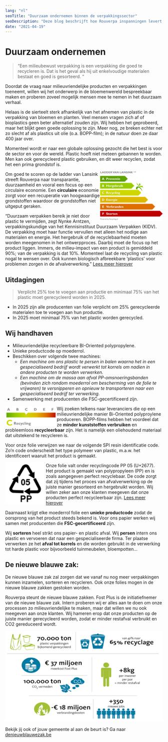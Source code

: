```yaml
---
lang: "nl"
seoTitle: "Duurzaam ondernemen binnen de verpakkingssector"
seoDescription: "Deze blog beschrijft hoe Rouverpa inspanningen levert voor het milieu. Het beschrijft wat een milieubewuste verpakking is, voor welke uitdagingen we staan en wat Rouverpa uitvoert. Een circulaire economie in de verpakkingssector zal de toekomst zijn, meer en meer herbruiken."
date: "2021-04-19"
---
```


# Duurzaam ondernemen

> “Een milieubewust verpakking is een verpakking die goed te recycleren is. Dat is het geval als hij uit enkelvoudige materialen bestaat en goed is gesorteerd. “

Doordat de vraag naar milieuvriendelijke producten en verpakkingen toeneemt, willen wij het onderwerp in de bloemenwereld bespreekbaar maken en proberen zoveel mogelijk mensen mee te nemen in het duurzaam verhaal.

Helaas is de sierteelt sterk afhankelijk van het afnemen van plastic in de verpakking van bloemen en planten. Veel mensen vragen zich af of bioplastics geen beter alternatief zouden zijn. Wij hebben het geprobeerd, maar het blijkt geen goede oplossing te zijn. Meer nog, ze breken echter net zo slecht af als plastics uit olie (o.a. BOPP-film); in de natuur doen ze daar 400 jaar over.

Momenteel wordt er naar een globale oplossing gezocht die het best is voor de sector en voor de wereld. Plastic hoeft niet meteen gebannen te worden. Men kan ook gerecycleerd plastic gebruiken, en dit weer recyclen, zodat het een prima grondstof is.

<img align="right" src="image1.jpg" />

Om goed te scoren op de ladder van Lansink streeft Rouverpa naar transparantie, duurzaamheid en vooral een focus op een circulaire economie. Een **circulaire** economie zorgt voor een recuperatie van hoogwaardige grondstoffen waardoor de grondstoffen niet uitgeput geraken.

“Duurzaam verpakken bereik je niet door plastic te vermijden, zegt Nynke Arntzen, verpakkingskundige van het Kennisinstituut Duurzaam Verpakken (KIDV). De verpakking moet haar functie vervullen met alleen het nodige aan materialen en energie. Het hergebruik of de recyclebaarheid moeten worden meegenomen in het ontwerpproces. Daarbij moet de focus op het product liggen. Immers, de milieu-impact van een product is gemiddeld 90%; van de verpakking is dat 10%. Momenteel laat de recycling van plastic nogal te wensen over. Ook kunnen biologisch afbreekbare ‘plastics’ voor problemen zorgen in de afvalverwerking.”
[Lees meer hierover](https://www.plasticsoupfoundation.org/wp-content/uploads/2018/09/september-2018.-Bloemisterij.-Verpakken-kan-een-STUK-duurzamer.pdf)

## Uitdagingen

> Verplicht 25% toe te voegen aan productie en minimaal 75% van het plastic moet gerecycleerd worden in 2025.

- In 2025 zijn alle producenten van folie verplicht om 25% gerecycleerde materialen toe te voegen aan hun productie.
- In 2025 moet minimaal 75% van het plastic worden gerecycled.

## Wij handhaven

- Milieuvriendelijke recycleerbare BI-Oriented polypropylene.
- Unieke productcode op moederrol.
- Beschikken over volgende twee machines:
  - _Een machine om ons plastic te persen in balen waarna het in een gespecialiseerd bedrijf wordt verwerkt tot korrels om nadien in andere producten te worden verwerken._
  - _Een machine om de massa aan afval PP-omsnoeringsbanden (bevinden zich rondom moederrol om bescherming van de folie te vrijwaren) te versnipperen en opnieuw te transporteren naar een gespecialiseerd bedrijf ter verwerking._
- Samenwerking met producenten die FSC-gecertificeerd zijn.

<img align="left" src="image2.jpg" />

Wij zoeken telkens naar leveranciers die op een milieuvriendelijke manier Bi-Oriented polyproylene produceren. BOPP-films hebben het voordeel dat ze **minder kunststoffen verbruiken** en probleemloos **recycleerbaar** zijn. Het is namelijk een oliehoudend materiaal dat uitstekend te recycleren is.

Voor onze folie verwijzen we naar de volgende SPI resin identificatie code. Zo’n code onderscheidt het type polymeer van plastic, m.a.w. het identificeert waaruit het product is gemaakt.

<img align="left" src="image3.jpg" />

Onze folie valt onder recyclingcode PP 05 (U+2677). Het product is gemaakt van polypropyleen (PP) en is zoals aangegeven perfect recyclebaar. De code zorgt dat zij tijdens het proces van afvalverwerking op de juiste manier gesorteerd en hergebruikt worden. Wij willen zeker aan onze klanten meegeven dat onze producten perfect recycleerbaar zijn.
[Lees meer hierover](https://denieuweblauwezak.be)

Daarnaast krijgt elke moederrol folie een **unieke productcode** zodat de oorsprong van het product steeds bekend is. Voor ons papier werken wij samen met producenten die **FSC-gecertificeerd** zijn.

Wij **sorteren** heel strikt ons papier- en plastic afval. Wij **persen** intern ons plastic en vervoeren dat naar een gespecialiseerde firma. Ter plaatse verwerken ze het **afval tot korrels** en die worden gebruikt in de verwerking tot harde plastic voor bijvoorbeeld tuinmeubelen, bloempotten…

## De nieuwe blauwe zak:

De nieuwe blauwe zak zal zorgen dat we vanaf nu nog meer verpakkingen kunnen inzamelen, sorteren en recycleren. Ook onze folies mogen in de nieuwe blauwe zakken gestoken worden.

Rouverpa steunt de nieuwe blauwe zakken. Fost Plus is de initiatiefnemer van de nieuwe blauwe zak. Intern proberen wij er alles aan te doen om onze processen zo milieuvriendelijke te maken, maar dat willen we nu ook meegeven aan onze klanten. Wij hameren erop dat onze producten op de juiste manier gerecycleerd worden, zodat er minder restafval verbruikt en CO2 gereduceerd wordt.

![Cijfers die de duurzaamheid van de nieuwe blauwe zak weergeven](image4.jpg)

Bekijk jij ook of jouw gemeente al aan de beurt is?
Ga naar [denieuwblauwezak.be](https://.denieuweblauwezak.be/nl/wanneer)
